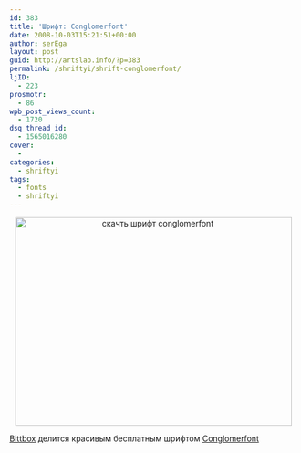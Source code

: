 ```yaml
---
id: 383
title: 'Шрифт: Conglomerfont'
date: 2008-10-03T15:21:51+00:00
author: serEga
layout: post
guid: http://artslab.info/?p=383
permalink: /shriftyi/shrift-conglomerfont/
ljID:
  - 223
prosmotr:
  - 86
wpb_post_views_count:
  - 1720
dsq_thread_id:
  - 1565016280
cover:
  -
categories:
  - shriftyi
tags:
  - fonts
  - shriftyi
---
```

<p style="text-align: center;">
  <img class="aligncenter" style="border: 0pt none;" src="http://img186.imageshack.us/img186/1245/conglomerfont1lc9.jpg" alt="скачть шрифт conglomerfont" width="485" height="365" />
</p>

<a href="http://www.bittbox.com/" target="_blank">Bittbox</a> делится красивым бесплатным шрифтом <a href="http://www.bittbox.com/freebies/bb-free-font-conglomerfont/" target="_blank">Conglomerfont</a>